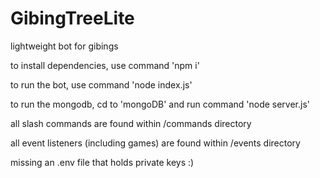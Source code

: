 # GibingTreeLite
lightweight bot for gibings

to install dependencies, use command 'npm i'

to run the bot, use command 'node index.js'

to run the mongodb, cd to 'mongoDB' and run command 'node server.js'


all slash commands are found within /commands directory

all event listeners (including games) are found within /events directory



missing an .env file that holds private keys :)
